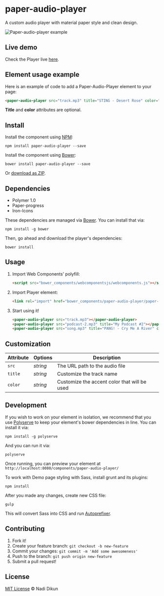 # paper-audio-player

A custom audio player with material paper style and clean design.

![Paper-audio-player example](http://nadikun.com/code/paper-audio-player/demo/paper-audio-player.jpg)

## Live demo

Check the Player live [here](http://nadikun.com/code/paper-audio-player/demo).

## Element usage example

Here is an example of code to add a Paper-Audio-Player element to your page:

```html
<paper-audio-player src="track.mp3" title="STING - Desert Rose" color="#F05C38"></paper-audio-player>
```

**Title** and **color** attributes are optional.

## Install

Install the component using [NPM](https://www.npmjs.com):

    npm install paper-audio-player --save

Install the component using [Bower](http://bower.io/):

    bower install paper-audio-player --save

Or [download as ZIP](https://github.com/gorork/paper-audio-player/archive/master.zip).

## Dependencies

- Polymer 1.0
- Paper-progress
- Iron-Icons

These dependencies are managed via [Bower](http://bower.io/). You can
install that via:

    npm install -g bower

Then, go ahead and download the player's dependencies:

    bower install

## Usage

1. Import Web Components' polyfill:

    ```html
    <script src="bower_components/webcomponentsjs/webcomponents.js"></script>
    ```

2. Import Player element:

    ```html
    <link rel="import" href="bower_components/paper-audio-player/paper-audio-player.html">
    ```

3. Start using it!

    ```html
    <paper-audio-player src="track.mp3"></paper-audio-player>
    <paper-audio-player src="podcast-2.mp3" title="My Podcast #2"></paper-audio-player>
    <paper-audio-player src="song.mp3" title="PANG! - Cry Me A River" color="#F05C38"></paper-audio-player>
    ```

## Customization

Attribute | Options                                 | Description
---       | ---                                     | ---
`src`     | *string*                                | The URL path to the audio file
`title`   | *string*                                | Customize the track name
`color`   | *string*                                | Customize the accent color that will be used

## Development

If you wish to work on your element in isolation, we recommend that you use
[Polyserve](https://github.com/PolymerLabs/polyserve) to keep your element's
bower dependencies in line. You can install it via:

    npm install -g polyserve

And you can run it via:

    polyserve

Once running, you can preview your element at
`http://localhost:8080/components/paper-audio-player/`

To work with Demo page styling with Sass, install grunt and its plugins:

    npm install

After you made any changes, create new CSS file:

    gulp

This will convert Sass into CSS and run [Autoprefixer](https://autoprefixer.github.io/).

## Contributing

1. Fork it!
2. Create your feature branch: `git checkout -b new-feature`
3. Commit your changes: `git commit -m 'Add some awesomeness'`
4. Push to the branch: `git push origin new-feature`
5. Submit a pull request!

## License

[MIT License](http://nadi.mit-license.org/) © Nadi Dikun
